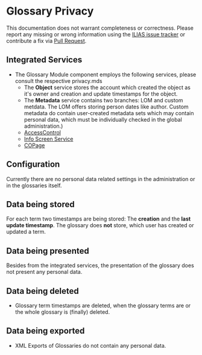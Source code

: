 # Glossary Privacy

This documentation does not warrant completeness or correctness. Please report any
missing or wrong information using the [ILIAS issue tracker](https://mantis.ilias.de)
or contribute a fix via [Pull Request](../../docs/development/contributing.md#pull-request-to-the-repositories).

## Integrated Services

- The Glossary Module component employs the following services, please consult the respective privacy.mds
    - The **Object** service stores the account which created the
      object as it's owner and creation and update timestamps for the
      object.
    - The **Metadata** service contains two branches: LOM and custom metdata. The LOM offers storing person dates like author. Custom metadata do contain user-created metadata sets which may contain personal data, which must be individually checked in the global administration.)
    - [AccessControl](../../Services/AccessControl/PRIVACY.md)
    - [Info Screen Service](../../Services/InfoScreen/PRIVACY.md)
    - [COPage](../../Services/COPage/PRIVACY.md)


## Configuration

Currently there are no personal data related settings in the administration or in the glossaries itself.

## Data being stored

For each term two timestamps are being stored: The **creation** and the **last update timestamp**. The glossary does **not** store, which user has created or updated a term.

## Data being presented

Besides from the integrated services, the presentation of the glossary does not present any personal data.

## Data being deleted

- Glossary term timestamps are deleted, when the glossary terms are or the whole glossary is (finally) deleted.

## Data being exported

- XML Exports of Glossaries do not contain any personal data.